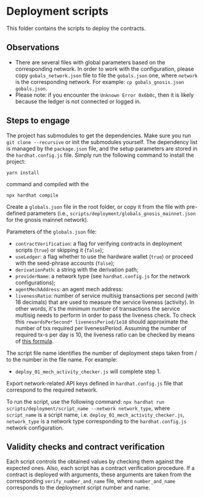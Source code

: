 # Deployment scripts

This folder contains the scripts to deploy the contracts.

## Observations
- There are several files with global parameters based on the corresponding network. In order to work with the configuration, please copy `gobals_network.json` file to file the `gobals.json` one, where `network` is the corresponding network. For example: `cp gobals_gnosis.json gobals.json`.
- Please note: if you encounter the `Unknown Error 0x6b0c`, then it is likely because the ledger is not connected or logged in.

## Steps to engage
The project has submodules to get the dependencies. Make sure you run `git clone --recursive` or init the submodules yourself.
The dependency list is managed by the `package.json` file, and the setup parameters are stored in the `hardhat.config.js` file.
Simply run the following command to install the project:
```
yarn install
```
command and compiled with the
```
npx hardhat compile
```

Create a `globals.json` file in the root folder, or copy it from the file with pre-defined parameters (i.e., `scripts/deployment/globals_gnosis_mainnet.json` for the gnosis mainnet network).

Parameters of the `globals.json` file:
- `contractVerification`: a flag for verifying contracts in deployment scripts (`true`) or skipping it (`false`);
- `useLedger`: a flag whether to use the hardware wallet (`true`) or proceed with the seed-phrase accounts (`false`);
- `derivationPath`: a string with the derivation path;
- `providerName`: a network type (see `hardhat.config.js` for the network configurations);
- `agentMechAddress`: an agent mech address:
- `livenessRatio`: number of service multisig transactions per second (with 18 decimals) that are used to measure the service
    liveness (activity). In other words, it's the minimum number of transactions the service multisig needs to perform in order
    to pass the liveness check. To check this `rewardsPerSecond* livenessPeriod/1e18` should approximate the number of txs required per livenessPeriod.
    Assuming the number of required tx-s per day is 10, the liveness ratio can be checked by means of [this formula](https://www.wolframalpha.com/input?i=%28115740740740740+*+60+*+60+*+24%29+%2F+10%5E18).

The script file name identifies the number of deployment steps taken from / to the number in the file name. For example:
- `deploy_01_mech_activity_checker.js` will complete step 1.

Export network-related API keys defined in `hardhat.config.js` file that correspond to the required network.

To run the script, use the following command:
`npx hardhat run scripts/deployment/script_name --network network_type`,
where `script_name` is a script name, i.e. `deploy_01_mech_activity_checker.js`, `network_type` is a network type corresponding to the `hardhat.config.js` network configuration.

## Validity checks and contract verification
Each script controls the obtained values by checking them against the expected ones. Also, each script has a contract verification procedure.
If a contract is deployed with arguments, these arguments are taken from the corresponding `verify_number_and_name` file, where `number_and_name` corresponds to the deployment script number and name.
